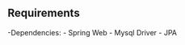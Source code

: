 ## Requirements

-Dependencies:
             - Spring Web
             - Mysql Driver
             - JPA
                
